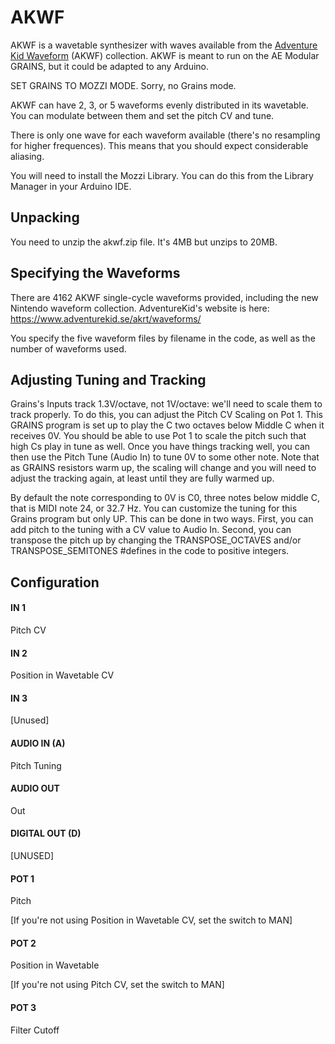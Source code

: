 # AKWF

AKWF is a wavetable synthesizer with waves available from the [Adventure Kid Waveform](https://www.adventurekid.se/akrt/waveforms/) (AKWF) collection. AKWF is meant to run on the AE Modular GRAINS, but it could be adapted to any Arduino.

SET GRAINS TO MOZZI MODE.  Sorry, no Grains mode.

AKWF can have 2, 3, or 5 waveforms evenly distributed in its wavetable.  You can modulate between them and set the pitch CV and tune.

There is only one wave for each waveform available (there's no resampling for higher frequences).  This means that you should expect considerable aliasing.

You will need to install the Mozzi Library.  You can do this from the Library Manager
in your Arduino IDE.

## Unpacking

You need to unzip the akwf.zip file.  It's 4MB but unzips to 20MB.

## Specifying the Waveforms

There are 4162 AKWF single-cycle waveforms provided, including the new Nintendo waveform collection.  AdventureKid's website is here:  https://www.adventurekid.se/akrt/waveforms/

You specify the five waveform files by filename in the code, as well as the number of waveforms used.

## Adjusting Tuning and Tracking

Grains's Inputs track 1.3V/octave, not 1V/octave: we'll need to scale them to track properly.  To do this, you can adjust the Pitch CV Scaling on Pot 1.  This GRAINS program is set up to play the C two octaves below Middle C when it receives 0V.  You should be able to use Pot 1 to scale the pitch such that high Cs play in tune as well.  Once you have things tracking well, you can then use the Pitch Tune (Audio In) to tune 0V to some other note.  Note that as GRAINS resistors warm up, the scaling will change and you will need to adjust the tracking again, at least until they are fully warmed up.

By default the note corresponding to 0V is C0, three notes below middle C, that is MIDI note 24, or 32.7 Hz.  You can customize the tuning for this Grains program but only UP.  This can be done in two ways.  First, you can add pitch to the tuning with a CV value to Audio In.  Second, you can transpose the pitch up by changing the TRANSPOSE_OCTAVES and/or TRANSPOSE_SEMITONES #defines in the code to positive integers.

## Configuration

#### IN 1
Pitch CV
#### IN 2
Position in Wavetable CV
#### IN 3
[Unused] 
#### AUDIO IN (A)
Pitch Tuning
#### AUDIO OUT
Out
#### DIGITAL OUT (D) 
[UNUSED]
#### POT 1
Pitch

[If you're not using Position in Wavetable CV, set the switch to MAN]
#### POT 2
Position in Wavetable

[If you're not using Pitch CV, set the switch to MAN]
#### POT 3
Filter Cutoff
